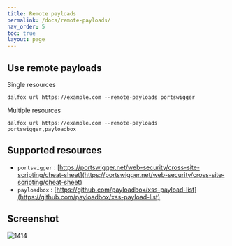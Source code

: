 ```yaml
---
title: Remote payloads
permalink: /docs/remote-payloads/
nav_order: 5
toc: true
layout: page
---
```


## Use remote payloads
Single resources
```
dalfox url https://example.com --remote-payloads portswigger
```

Multiple resources
```
dalfox url https://example.com --remote-payloads portswigger,payloadbox
```

## Supported resources
* `portswigger` : [https://portswigger.net/web-security/cross-site-scripting/cheat-sheet](https://portswigger.net/web-security/cross-site-scripting/cheat-sheet)
* `payloadbox` : [https://github.com/payloadbox/xss-payload-list](https://github.com/payloadbox/xss-payload-list)


## Screenshot
![1414](https://user-images.githubusercontent.com/13212227/120077625-49512d80-c0e6-11eb-9854-96c35259f276.jpg)
